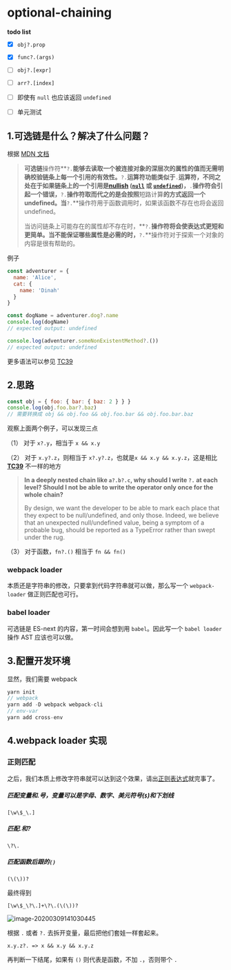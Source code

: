 # optional-chaining

**todo list**

- [x] `obj?.prop`
- [x] `func?.(args)`
- [ ] `obj?.[expr]`
- [ ] `arr?.[index]`
- [ ] 即使有 `null` 也应该返回 `undefined`
- [ ] 单元测试



## 1.可选链是什么？解决了什么问题？

根据 [MDN 文档](<[https://developer.mozilla.org/zh-CN/docs/Web/JavaScript/Reference/Operators/%E5%8F%AF%E9%80%89%E9%93%BE](https://developer.mozilla.org/zh-CN/docs/Web/JavaScript/Reference/Operators/可选链)>)

> **可选链**操作符**`?.`**能够去读取一个被连接对象的深层次的属性的值而无需明确校验链条上每一个引用的有效性。**`?.`**运算符功能类似于**`.`**运算符，不同之处在于如果链条上的一个引用是[nullish](https://developer.mozilla.org/en-US/docs/Glossary/nullish) ([`null`](https://developer.mozilla.org/zh-CN/docs/Web/JavaScript/Reference/Global_Objects/null) 或 [`undefined`](https://developer.mozilla.org/zh-CN/docs/Web/JavaScript/Reference/Global_Objects/undefined))，**`.`**操作符会引起一个错误，**`?.`**操作符取而代之的是会按照**短路计算**的方式返回一个 undefined。当**`?.`**操作符用于函数调用时，如果该函数不存在也将会返回 undefined。
>
> 当访问链条上可能存在的属性却不存在时，**`?.`**操作符将会使表达式更短和更简单。当不能保证哪些属性是必需的时，**`?.`**操作符对于探索一个对象的内容是很有帮助的。

例子

```javascript
const adventurer = {
  name: 'Alice',
  cat: {
    name: 'Dinah'
  }
}

const dogName = adventurer.dog?.name
console.log(dogName)
// expected output: undefined

console.log(adventurer.someNonExistentMethod?.())
// expected output: undefined
```

更多语法可以参见 [TC39](https://github.com/tc39/proposal-optional-chaining#syntax)

## 2.思路

```javascript
const obj = { foo: { bar: { baz: 2 } } }
console.log(obj.foo.bar?.baz)
// 需要转换成 obj && obj.foo && obj.foo.bar && obj.foo.bar.baz
```

观察上面两个例子，可以发现三点

（1） 对于 `x?.y`，相当于 `x && x.y`

（2） 对于 `x.y?.z`，则相当于 `x?.y?.z`，也就是`x && x.y && x.y.z`，这是相比 [**TC39**](https://github.com/tc39/proposal-optional-chaining#faq) 不一样的地方

> **In a deeply nested chain like `a?.b?.c`, why should I write `?.` at each level? Should I not be able to write the operator only once for the whole chain?**
>
> By design, we want the developer to be able to mark each place that they expect to be null/undefined, and only those. Indeed, we believe that an unexpected null/undefined value, being a symptom of a probable bug, should be reported as a TypeError rather than swept under the rug.

（3） 对于函数，`fn?.()` 相当于 `fn && fn()`

### webpack loader

本质还是字符串的修改，只要拿到代码字符串就可以做，那么写一个 `webpack-loader` 做正则匹配也可行。

### babel loader

可选链是 ES-next 的内容，第一时间会想到用 `babel`。因此写一个 `babel loader` 操作 AST 应该也可以做。

## 3.配置开发环境

显然，我们需要 webpack

```c
yarn init
// webpack
yarn add -D webpack webpack-cli
// env-var
yarn add cross-env
```

## 4.webpack loader 实现

### 正则匹配

之后，我们本质上修改字符串就可以达到这个效果，请出[正则表达式](regex101)就完事了。

##### 匹配变量和.号，变量可以是字母、数字、美元符号(`$`)和下划线

`[\w\$_\.]`

##### 匹配.和?

`\?\.`

##### 匹配函数后跟的`()`

`(\(\))?`

最终得到

`[\w\$_\?\.]+\?\.(\(\))?`

![image-20200309141030445](http://qn-noter.yunxi.site/imagehost/vc292.png)

根据 `.` 或者 `?.` 去拆开变量，最后把他们套娃一样套起来。

`x.y.z?. => x && x.y && x.y.z`

再判断一下结尾，如果有 `()` 则代表是函数，不加 `.`，否则带个 `.`
